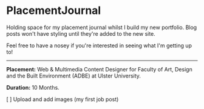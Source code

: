 # PlacementJournal
Holding space for my placement journal whilst I build my new portfolio. Blog posts won't have styling until they're added to the new site.

Feel free to have a nosey if you're interested in seeing what I'm getting up to!
* * *

**Placement:** Web & Multimedia Content Designer for Faculty of Art, Design and the Built Environment (ADBE) at Ulster University.

**Duration:** 10 Months.



[ ] Upload and add images (my first job post)
